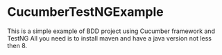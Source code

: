 # CucumberTestNGExample
This is a simple example of BDD project using Cucumber framework and TestNG
All you need is to install maven and have a java version not less then 8.
